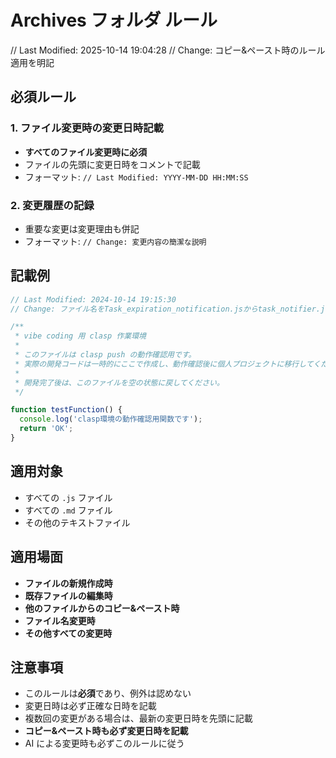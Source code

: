# Archives フォルダ ルール
// Last Modified: 2025-10-14 19:04:28
// Change: コピー&ペースト時のルール適用を明記

## 必須ルール

### 1. ファイル変更時の変更日時記載
- **すべてのファイル変更時に必須**
- ファイルの先頭に変更日時をコメントで記載
- フォーマット: `// Last Modified: YYYY-MM-DD HH:MM:SS`

### 2. 変更履歴の記録
- 重要な変更は変更理由も併記
- フォーマット: `// Change: 変更内容の簡潔な説明`

## 記載例

```javascript
// Last Modified: 2024-10-14 19:15:30
// Change: ファイル名をTask_expiration_notification.jsからtask_notifier.jsに変更

/**
 * vibe coding 用 clasp 作業環境
 * 
 * このファイルは clasp push の動作確認用です。
 * 実際の開発コードは一時的にここで作成し、動作確認後に個人プロジェクトに移行してください。
 * 
 * 開発完了後は、このファイルを空の状態に戻してください。
 */

function testFunction() {
  console.log('clasp環境の動作確認用関数です');
  return 'OK';
}
```

## 適用対象
- すべての `.js` ファイル
- すべての `.md` ファイル
- その他のテキストファイル

## 適用場面
- **ファイルの新規作成時**
- **既存ファイルの編集時**
- **他のファイルからのコピー&ペースト時**
- **ファイル名変更時**
- **その他すべての変更時**

## 注意事項
- このルールは**必須**であり、例外は認めない
- 変更日時は必ず正確な日時を記載
- 複数回の変更がある場合は、最新の変更日時を先頭に記載
- **コピー&ペースト時も必ず変更日時を記載**
- AI による変更時も必ずこのルールに従う
